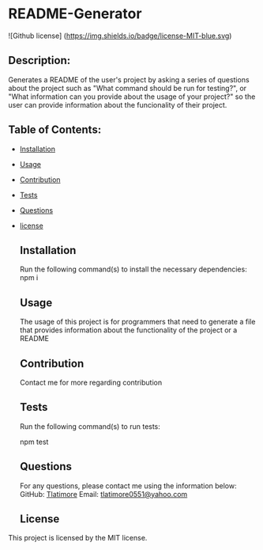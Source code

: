 # README-Generator
  ![Github license] (https://img.shields.io/badge/license-MIT-blue.svg)

  ## Description:
  Generates a README of the user's project by asking a series of questions about the project such as "What command should be run for testing?", or "What information can you provide about the usage of your project?" so the user can provide information about the funcionality of their project.

  ## Table of Contents:

  * [Installation](#installation)

  * [Usage](#usage)

  * [Contribution](#contribution)

  * [Tests](#tests)

  * [Questions](#questions)

  
* [license](#license)


  ## Installation

  Run the following command(s) to install the necessary dependencies:
  npm i

  ## Usage

  The usage of this project is for programmers that need to generate a file that provides information about the functionality of the project or a README

  ## Contribution

  Contact me for more regarding contribution

  ## Tests

  Run the following command(s) to run tests:

  npm test

  ## Questions

  For any questions, please contact me using the information below:
  GitHub: [Tlatimore](https://gitgub.com/Tlatimore)
  Email: tlatimore0551@yahoo.com

  ## License
This project is licensed by the MIT license.
